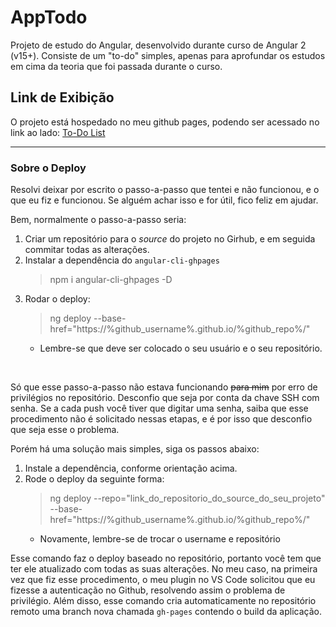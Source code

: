 # AppTodo

Projeto de estudo do Angular, desenvolvido durante curso de Angular 2 (v15+). Consiste de um "to-do" simples, apenas para aprofundar os estudos em cima da teoria que foi passada durante o curso.

## Link de Exibição

O projeto está hospedado no meu github pages, podendo ser acessado no link ao lado: [To-Do List](https://jacsonrsasse.github.io/app-todo-angular/)

---

### Sobre o Deploy

Resolvi deixar por escrito o passo-a-passo que tentei e não funcionou, e o que eu fiz e funcionou. Se alguém achar isso e for útil, fico feliz em ajudar.

Bem, normalmente o passo-a-passo seria:

1. Criar um repositório para o _source_ do projeto no Girhub, e em seguida commitar todas as alterações.
2. Instalar a dependência do `angular-cli-ghpages`
    > npm i angular-cli-ghpages -D
3. Rodar o deploy:
    > ng deploy --base-href="https://%github_username%.github.io/%github_repo%/"
    - Lembre-se que deve ser colocado o seu usuário e o seu repositório.

<br>

Só que esse passo-a-passo não estava funcionando <s>para mim</s> por erro de privilégios no repositório. Desconfio que seja por conta da chave SSH com senha. Se a cada push você tiver que digitar uma senha, saiba que esse procedimento não é solicitado nessas etapas, e é por isso que desconfio que seja esse o problema.

Porém há uma solução mais simples, siga os passos abaixo:

1. Instale a dependência, conforme orientação acima.
2. Rode o deploy da seguinte forma:
    > ng deploy --repo="link_do_repositorio_do_source_do_seu_projeto" --base-href="https://%github_username%.github.io/%github_repo%/"
    - Novamente, lembre-se de trocar o username e repositório

Esse comando faz o deploy baseado no repositório, portanto você tem que ter ele atualizado com todas as suas alterações. No meu caso, na primeira vez que fiz esse procedimento, o meu plugin no VS Code solicitou que eu fizesse a autenticação no Github, resolvendo assim o problema de privilégio. Além disso, esse comando cria automaticamente no repositório remoto uma branch nova chamada `gh-pages` contendo o build da aplicação.
